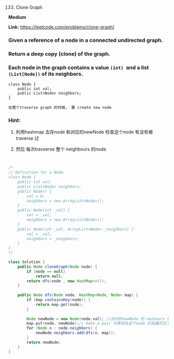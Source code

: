 133. Clone Graph

**Medium**

**Link:** https://leetcode.com/problems/clone-graph/


### Given a reference of a node in a connected undirected graph.

### Return a deep copy (clone) of the graph.

### Each node in the graph contains a value `(int) `and a list `(List[Node])` of its neighbors.

```
class Node {
    public int val;
    public List<Node> neighbors;
}

在整个traverse graph 的时候， 要 create new node
```


### Hint: 
1. 利用hashmap 去存node 和对应的newNode 检查这个node 有没有被traverse 过
   
2. 然后 每次travserse 整个 neighbours 的node
   

```java


/*
// Definition for a Node.
class Node {
    public int val;
    public List<Node> neighbors;
    public Node() {
        val = 0;
        neighbors = new ArrayList<Node>();
    }
    public Node(int _val) {
        val = _val;
        neighbors = new ArrayList<Node>();
    }
    public Node(int _val, ArrayList<Node> _neighbors) {
        val = _val;
        neighbors = _neighbors;
    }
}
*/

class Solution {
    public Node cloneGraph(Node node) {
        if (node == null)
            return null;
        return dfs(node , new HashMap<>());
    }
    
    public Node dfs(Node node, HashMap<Node, Node> map) {
        if (map.containsKey(node)) {
            return map.get(node);
        }
        
        Node newNode = new Node(node.val); //此时的newNode 的 neibours list 是空的
        map.put(node, newNode);// make a pair 代表现在这个node 已经遍历过了
        for (Node n : node.neighbors) {
            newNode.neighbors.add(dfs(n, map));
        }
        return newNode;
    }
}


```